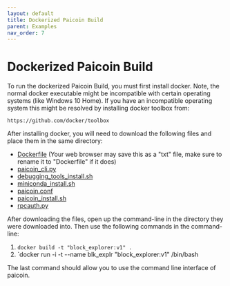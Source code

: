 ```yaml
---
layout: default
title: Dockerized Paicoin Build
parent: Examples
nav_order: 7
---
```


# Dockerized Paicoin Build

To run the dockerized Paicoin Build, you must first install docker. Note, the 
normal docker executable might be incompatible with certain operating systems 
(like Windows 10 Home). If you have an incompatible operating system this might 
be resolved by installing docker toolbox from:
    
	https://github.com/docker/toolbox
	
After installing docker, you will need to download the following files and 
place them in the same directory:

* [Dockerfile](https://github.com/J1149/j1149.github.io/raw/master/examples/paicoin_build/docker/Dockerfile) (Your web browser may save this as a "txt" file, make sure to rename it to "Dockerfile" if it does)
* [paicoin_cli.py](https://github.com/J1149/j1149.github.io/raw/master/examples/paicoin_build/docker/paicoin_cli.py)
* [debugging_tools_install.sh](https://github.com/J1149/j1149.github.io/raw/master/examples/paicoin_build/docker/debugging_tools_install.sh)
* [miniconda_install.sh](https://github.com/J1149/j1149.github.io/raw/master/examples/paicoin_build/docker/miniconda_install.sh)
* [paicoin.conf](https://github.com/J1149/j1149.github.io/raw/master/examples/paicoin_build/docker/paicoin.conf)
* [paicoin_install.sh](https://github.com/J1149/j1149.github.io/raw/master/examples/paicoin_build/docker/paicoin_install.sh)
* [rpcauth.py](https://github.com/J1149/j1149.github.io/raw/master/examples/paicoin_build/docker/rpcauth.py)


After downloading the files, open up the command-line in the directory they were 
downloaded into. Then use the following commands in the command-line:

1. `docker build -t "block_explorer:v1" .`
2. `docker run -i -t --name blk_explr "block_explorer:v1" /bin/bash

The last command should allow you to use the command line interface of paicoin. 